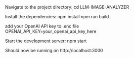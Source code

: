Navigate to the project directory:
cd LLM-IMAGE-ANALYZER

Install the dependencies:
npm install
npm run build

add your OpenAI API key to .enc file
OPENAI_API_KEY=your_openai_api_key_here

Start the development server:
npm start

Should now be running on http://localhost:3000